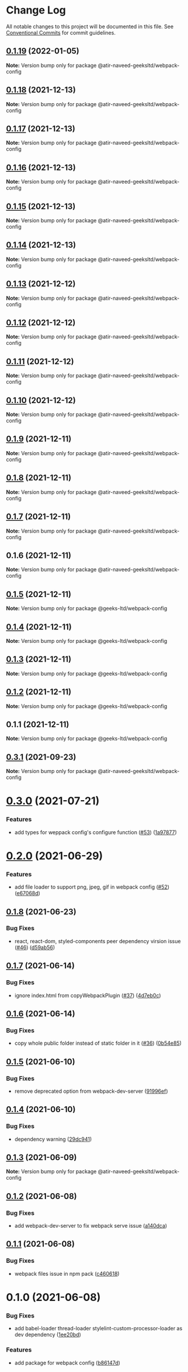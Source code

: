 # Change Log

All notable changes to this project will be documented in this file.
See [Conventional Commits](https://conventionalcommits.org) for commit guidelines.

## [0.1.19](https://github.com/atir-naveed-geeksltd/react-config/compare/@atir-naveed-geeksltd/webpack-config@0.1.13...@atir-naveed-geeksltd/webpack-config@0.1.19) (2022-01-05)

**Note:** Version bump only for package @atir-naveed-geeksltd/webpack-config





## [0.1.18](https://github.com/atir-naveed-geeksltd/react-config/compare/@atir-naveed-geeksltd/webpack-config@0.1.13...@atir-naveed-geeksltd/webpack-config@0.1.18) (2021-12-13)

**Note:** Version bump only for package @atir-naveed-geeksltd/webpack-config





## [0.1.17](https://github.com/atir-naveed-geeksltd/react-config/compare/@atir-naveed-geeksltd/webpack-config@0.1.13...@atir-naveed-geeksltd/webpack-config@0.1.17) (2021-12-13)

**Note:** Version bump only for package @atir-naveed-geeksltd/webpack-config





## [0.1.16](https://github.com/atir-naveed-geeksltd/react-config/compare/@atir-naveed-geeksltd/webpack-config@0.1.13...@atir-naveed-geeksltd/webpack-config@0.1.16) (2021-12-13)

**Note:** Version bump only for package @atir-naveed-geeksltd/webpack-config






## [0.1.15](https://github.com/atir-naveed-geeksltd/react-config/compare/@atir-naveed-geeksltd/webpack-config@0.1.13...@atir-naveed-geeksltd/webpack-config@0.1.15) (2021-12-13)

**Note:** Version bump only for package @atir-naveed-geeksltd/webpack-config





## [0.1.14](https://github.com/atir-naveed-geeksltd/react-config/compare/@atir-naveed-geeksltd/webpack-config@0.1.13...@atir-naveed-geeksltd/webpack-config@0.1.14) (2021-12-13)

**Note:** Version bump only for package @atir-naveed-geeksltd/webpack-config





## [0.1.13](https://github.com/atir-naveed-geeksltd/react-config/compare/@atir-naveed-geeksltd/webpack-config@0.1.12...@atir-naveed-geeksltd/webpack-config@0.1.13) (2021-12-12)

**Note:** Version bump only for package @atir-naveed-geeksltd/webpack-config





## [0.1.12](https://github.com/atir-naveed-geeksltd/react-config/compare/@atir-naveed-geeksltd/webpack-config@0.1.11...@atir-naveed-geeksltd/webpack-config@0.1.12) (2021-12-12)

**Note:** Version bump only for package @atir-naveed-geeksltd/webpack-config





## [0.1.11](https://github.com/atir-naveed-geeksltd/react-config/compare/@atir-naveed-geeksltd/webpack-config@0.1.10...@atir-naveed-geeksltd/webpack-config@0.1.11) (2021-12-12)

**Note:** Version bump only for package @atir-naveed-geeksltd/webpack-config





## [0.1.10](https://github.com/atir-naveed-geeksltd/react-config/compare/@atir-naveed-geeksltd/webpack-config@0.1.9...@atir-naveed-geeksltd/webpack-config@0.1.10) (2021-12-12)

**Note:** Version bump only for package @atir-naveed-geeksltd/webpack-config





## [0.1.9](https://github.com/atir-naveed-geeksltd/react-config/compare/@atir-naveed-geeksltd/webpack-config@0.1.8...@atir-naveed-geeksltd/webpack-config@0.1.9) (2021-12-11)

**Note:** Version bump only for package @atir-naveed-geeksltd/webpack-config





## [0.1.8](https://github.com/atir-naveed-geeksltd/react-config/compare/@atir-naveed-geeksltd/webpack-config@0.1.7...@atir-naveed-geeksltd/webpack-config@0.1.8) (2021-12-11)

**Note:** Version bump only for package @atir-naveed-geeksltd/webpack-config





## [0.1.7](https://github.com/atir-naveed-geeksltd/react-config/compare/@atir-naveed-geeksltd/webpack-config@0.1.6...@atir-naveed-geeksltd/webpack-config@0.1.7) (2021-12-11)

**Note:** Version bump only for package @atir-naveed-geeksltd/webpack-config





## 0.1.6 (2021-12-11)

**Note:** Version bump only for package @atir-naveed-geeksltd/webpack-config






## [0.1.5](https://github.com/atir-naveed-geeksltd/react-config/compare/@geeks-ltd/webpack-config@0.1.4...@geeks-ltd/webpack-config@0.1.5) (2021-12-11)

**Note:** Version bump only for package @geeks-ltd/webpack-config





## [0.1.4](https://github.com/atir-naveed-geeksltd/react-config/compare/@geeks-ltd/webpack-config@0.1.3...@geeks-ltd/webpack-config@0.1.4) (2021-12-11)

**Note:** Version bump only for package @geeks-ltd/webpack-config





## [0.1.3](https://github.com/atir-naveed-geeksltd/react-config/compare/@geeks-ltd/webpack-config@0.1.2...@geeks-ltd/webpack-config@0.1.3) (2021-12-11)

**Note:** Version bump only for package @geeks-ltd/webpack-config





## [0.1.2](https://github.com/atir-naveed-geeksltd/react-config/compare/@geeks-ltd/webpack-config@0.1.1...@geeks-ltd/webpack-config@0.1.2) (2021-12-11)

**Note:** Version bump only for package @geeks-ltd/webpack-config





## 0.1.1 (2021-12-11)

**Note:** Version bump only for package @geeks-ltd/webpack-config






## [0.3.1](https://github.com/medly/configs/compare/@atir-naveed-geeksltd/webpack-config@0.3.0...@atir-naveed-geeksltd/webpack-config@0.3.1) (2021-09-23)

**Note:** Version bump only for package @atir-naveed-geeksltd/webpack-config





# [0.3.0](https://github.com/medly/configs/compare/@atir-naveed-geeksltd/webpack-config@0.2.0...@atir-naveed-geeksltd/webpack-config@0.3.0) (2021-07-21)


### Features

* add types for weppack config's configure function ([#53](https://github.com/medly/configs/issues/53)) ([1a97877](https://github.com/medly/configs/commit/1a97877121fa48086defa0e5cd4f6e3adaa5c67d))





# [0.2.0](https://github.com/medly/configs/compare/@atir-naveed-geeksltd/webpack-config@0.1.8...@atir-naveed-geeksltd/webpack-config@0.2.0) (2021-06-29)


### Features

* add file loader to support png, jpeg, gif in webpack config ([#52](https://github.com/medly/configs/issues/52)) ([e67068d](https://github.com/medly/configs/commit/e67068db46e15a26d1205b5556a32120c5fc31f1))





## [0.1.8](https://github.com/medly/configs/compare/@atir-naveed-geeksltd/webpack-config@0.1.7...@atir-naveed-geeksltd/webpack-config@0.1.8) (2021-06-23)


### Bug Fixes

* react, react-dom, styled-components peer dependency virsion issue ([#46](https://github.com/medly/configs/issues/46)) ([d59ab56](https://github.com/medly/configs/commit/d59ab563076c1a835046ac9221f96fa4241f0b34))





## [0.1.7](https://github.com/medly/configs/compare/@atir-naveed-geeksltd/webpack-config@0.1.6...@atir-naveed-geeksltd/webpack-config@0.1.7) (2021-06-14)


### Bug Fixes

* ignore index.html from copyWebpackPlugin ([#37](https://github.com/medly/configs/issues/37)) ([4d7eb0c](https://github.com/medly/configs/commit/4d7eb0cf6898626a970fb9126f7b11812afda120))





## [0.1.6](https://github.com/medly/configs/compare/@atir-naveed-geeksltd/webpack-config@0.1.5...@atir-naveed-geeksltd/webpack-config@0.1.6) (2021-06-14)


### Bug Fixes

* copy whole public folder instead of static folder in it ([#36](https://github.com/medly/configs/issues/36)) ([0b54e85](https://github.com/medly/configs/commit/0b54e85c2a17532b48c65bfafb6911176d4e119e))





## [0.1.5](https://github.com/medly/configs/compare/@atir-naveed-geeksltd/webpack-config@0.1.4...@atir-naveed-geeksltd/webpack-config@0.1.5) (2021-06-10)


### Bug Fixes

* remove deprecated option from webpack-dev-server ([91996ef](https://github.com/medly/configs/commit/91996ef8b005b2c56bb3e93c57c8884bca40f1f0))





## [0.1.4](https://github.com/medly/configs/compare/@atir-naveed-geeksltd/webpack-config@0.1.3...@atir-naveed-geeksltd/webpack-config@0.1.4) (2021-06-10)


### Bug Fixes

* dependency warning ([29dc941](https://github.com/medly/configs/commit/29dc9416844032c6d3680fdbecaa3054af4f31f5))





## [0.1.3](https://github.com/medly/configs/compare/@atir-naveed-geeksltd/webpack-config@0.1.2...@atir-naveed-geeksltd/webpack-config@0.1.3) (2021-06-09)

**Note:** Version bump only for package @atir-naveed-geeksltd/webpack-config





## [0.1.2](https://github.com/medly/configs/compare/@atir-naveed-geeksltd/webpack-config@0.1.1...@atir-naveed-geeksltd/webpack-config@0.1.2) (2021-06-08)


### Bug Fixes

* add webpack-dev-server to fix webpack serve issue ([a140dca](https://github.com/medly/configs/commit/a140dca459c97ee4ab388bd760fbea10e62de20a))





## [0.1.1](https://github.com/medly/configs/compare/@atir-naveed-geeksltd/webpack-config@0.1.0...@atir-naveed-geeksltd/webpack-config@0.1.1) (2021-06-08)


### Bug Fixes

* webpack files issue in npm pack ([c460618](https://github.com/medly/configs/commit/c460618635faa0eff2aaac46e014e0b587d742f9))





# 0.1.0 (2021-06-08)


### Bug Fixes

* add babel-loader thread-loader stylelint-custom-processor-loader as dev dependency ([1ee20bd](https://github.com/medly/configs/commit/1ee20bd03de429191b894f8d14652b0d93dac437))


### Features

* add package for webpack config ([b86147d](https://github.com/medly/configs/commit/b86147d5c2d78ce393543e7f0a24932e37a263ab))

